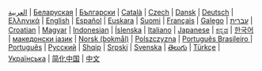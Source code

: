 <a href="/od/2.0/ar/">العربية</a> |
<a href="/od/1.1/be/">Беларуская</a> |
<a href="/od/1.1/bg/">Български</a> |
<a href="/od/1.1/ca/">Català</a> |
<a href="/od/2.0/cz/">Czech</a> |
<a href="/od/1.1/da/">Dansk</a> |
<a href="/od/1.1/de/">Deutsch</a> |
<a href="/od/1.0/el/">Ελληνικά</a> |
<a href="/od/">English</a> |
<a href="/od/2.0/es/">Español</a> |
<a href="/od/1.0/eu">Euskara</a> |
<a href="/od/1.1/fi/">Suomi</a> |
<a href="/od/1.1/fr/">Français</a> |
<a href="/od/1.0/gl/">Galego</a> |
<a href="/od/1.1/he/">עברית</a> |
<a href="/od/1.1/hr/">Croatian</a> |
<a href="/od/1.1/hu/">Magyar</a> |
<a href="/od/1.1/id/">Indonesian</a> |
<a href="/od/1.0/is/">Íslenska</a> |
<a href="/od/1.0/it/">Italiano</a> |
<a href="/od/1.1/ja/">Japanese</a> |
<a href="/od/1.1/kn/">ಕನ್ನಡ</a> |
<a href="/od/2.0/ko/">한국어</a> |
<a href="/od/1.1/mk/">македонски јазик</a> |
<a href="/od/1.1/no/">Norsk (bokmål)</a> |
<a href="/od/1.0/pl/">Polszczyzna</a> |
<a href="/od/1.1/pt-br/">Português Brasileiro </a> |
<a href="/od/1.1/pt/">Português</a> |
<a href="/od/1.1/ru/">Русский</a> |
<a href="/od/1.1/sq/">Shqip</a> |
<a href="/od/1.0/sr/">Srpski</a> |
<a href="/od/1.1/sv/">Svenska</a> |
<a href="/od/1.1/te/">తెలుగు</a> |
<a href="/od/1.1/tr/">Türkçe</a> |
<a href="/od/2.0/ua/">Українська</a> |
<a href="/od/1.1/zh/">简化中国</a> |
<a href="/od/2.0/zh-tw/">中文</a>
